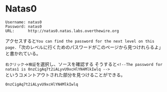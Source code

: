 # Natas0
```
Username: natas0
Password: natas0
URL:      http://natas0.natas.labs.overthewire.org
```
アクセスすると`You can find the password for the next level on this page.`「次のレベルに行くためのパスワードがこのページから見つけれらるよ」と書かれている。  
  
`右クリック`→`検証`を選択し、ソースを確認する
そうすると`<!--The password for natas1 is 0nzCigAq7t2iALyvU9xcHlYN4MlkIwlq -->`  
というコメントアウトされた部分を見つけることができる。  

```
0nzCigAq7t2iALyvU9xcHlYN4MlkIwlq
```